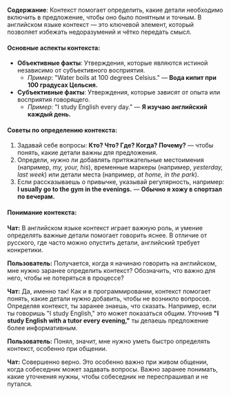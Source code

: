 **Содержание**: Контекст помогает определить, какие детали необходимо включить в предложение, чтобы оно было понятным и точным. В английском языке контекст — это ключевой элемент, который позволяет избежать недоразумений и чётко передать смысл.

#### Основные аспекты контекста:

- **Объективные факты**: Утверждения, которые являются истиной независимо от субъективного восприятия.
    - _Пример_: "Water boils at 100 degrees Celsius." — **Вода кипит при 100 градусах Цельсия.**
- **Субъективные факты**: Утверждения, которые зависят от опыта или восприятия говорящего.
    - _Пример_: "I study English every day." — **Я изучаю английский каждый день.**

#### Советы по определению контекста:

1. Задавай себе вопросы: **Кто? Что? Где? Когда? Почему?** — чтобы понять, какие детали важны для предложения.
2. Определи, нужно ли добавлять притяжательные местоимения (например, _my, your, his_), временные маркеры (например, _yesterday, last week_) или детали места (например, _at home, in the park_).
3. Если рассказываешь о привычке, указывай регулярность, например: **I usually go to the gym in the evenings.** — **Обычно я хожу в спортзал по вечерам.**

#### Понимание контекста:

**Чат:** В английском языке контекст играет важную роль, и умение определять важные детали помогает говорить яснее. В отличие от русского, где часто можно опустить детали, английский требует конкретики.

**Пользователь:** Получается, когда я начинаю говорить на английском, мне нужно заранее определить контекст? Обозначить, что важно для него, чтобы не потеряться в процессе?

**Чат:** Да, именно так! Как и в программировании, контекст помогает понять, какие детали нужно добавить, чтобы не возникло вопросов. Определяя контекст, ты заранее знаешь, что сказать. Например, если ты говоришь "I study English," это может показаться общим. Уточнив **"I study English with a tutor every evening,"** ты делаешь предложение более информативным.

**Пользователь:** Понял, значит, мне нужно уметь быстро определять контекст, особенно при общении.

**Чат:** Совершенно верно. Это особенно важно при живом общении, когда собеседник может задавать вопросы. Важно заранее понимать, какие уточнения нужны, чтобы собеседник не переспрашивал и не путался.